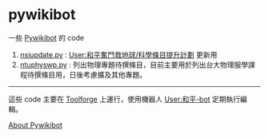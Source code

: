 # pywikibot
一些 [Pywikibot](https://www.mediawiki.org/wiki/Manual:Pywikibot) 的 code

1. [nsiupdate.py](nsiupdate.py) : [User:和平奮鬥救地球/科學條目提升計劃](https://zh.wikipedia.org/wiki/User:和平奮鬥救地球/科學條目提升計劃) 更新用
2. [ntuphyswp.py](ntuphyswp.py) : 列出物理專題待撰條目，目前主要用於列出台大物理服學課程待撰條目用，日後考慮擴及其他專題。

---
這些 code 主要在 [Toolforge](https://wikitech.wikimedia.org/wiki/Help:Toolforge) 上運行，使用機器人 [User:和平-bot](https://zh.wikipedia.org/wiki/User:和平-bot) 定期執行編輯。

[About Pywikibot](https://www.mediawiki.org/wiki/Manual:Pywikibot)
